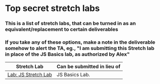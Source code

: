 # Top secret stretch labs

### This is a list of stretch labs, that can be turned in as an equivalent/replacement to certain deliverables
### If you take any of these options, make a note in the deliverable somehow to alert the TA, eg., "I am submitting this Stretch lab in place of the JS Basics lab, as authorized by Alex"

| Stretch Lab      | Can be submitted in lieu of |
| ---------------- | ----------- |
| <a href="w01/d2/labs/stretch/js-stretch-lab.md">Lab: JS Stretch Lab</a>      | JS Basics Lab.       |

